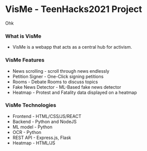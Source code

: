 # VisMe - TeenHacks2021 Project
Ohk
### What is VisMe
* VisMe is a webapp that acts as a central hub for activism.

### VisMe Features
* News scrolling - scroll through news endlessly
* Petition Signer - One-Click signing petitions
* Rooms - Debate Rooms to discuss topics
* Fake News Detector - ML-Based fake news detector
* Heatmap - Protest and Fatality data displayed on a heatmap
### VisMe Technologies
* Frontend - HTML/CSS/JS/REACT 
* Backend - Python and NodeJS
* ML model - Python
* OCR - Python
* REST API - Express.js, Flask
* Heatmap - HTML/JS
